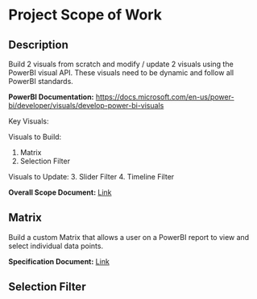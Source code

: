 # Project Scope of Work

## Description
Build 2 visuals from scratch and modify / update 2 visuals using the PowerBI visual API. These visuals need to be dynamic and follow all PowerBI standards.

**PowerBI Documentation:** https://docs.microsoft.com/en-us/power-bi/developer/visuals/develop-power-bi-visuals

Key Visuals:

Visuals to Build:
1. Matrix 
2. Selection Filter

Visuals to Update:
3. Slider Filter
4. Timeline Filter

**Overall Scope Document:** [Link](CustomTypeScriptVisuals_ScopeofWork.pdf) 

## Matrix 

Build a custom Matrix that allows a user on a PowerBI report to view and select individual data points.



**Specification Document:** [Link]()


## Selection Filter





